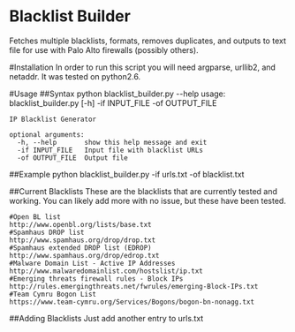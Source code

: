 # Blacklist Builder
Fetches multiple blacklists, formats, removes duplicates, and outputs to text file for use with Palo Alto firewalls (possibly others).

#Installation
In order to run this script you will need argparse, urllib2, and netaddr.  It was tested on python2.6.

#Usage
##Syntax
    python blacklist_builder.py --help
    usage: blacklist_builder.py [-h] -if INPUT_FILE -of OUTPUT_FILE    

    IP Blacklist Generator    

    optional arguments:
      -h, --help       show this help message and exit
      -if INPUT_FILE   Input file with blacklist URLs
      -of OUTPUT_FILE  Output file

##Example
    python blacklist_builder.py -if urls.txt -of blacklist.txt

##Current Blacklists
These are the blacklists that are currently tested and working.  You can likely add more with no issue, but these have been tested.

    #Open BL list
    http://www.openbl.org/lists/base.txt
    #Spamhaus DROP list
    http://www.spamhaus.org/drop/drop.txt
    #Spamhaus extended DROP list (EDROP)
    http://www.spamhaus.org/drop/edrop.txt
    #Malware Domain List - Active IP Addresses
    http://www.malwaredomainlist.com/hostslist/ip.txt
    #Emerging threats firewall rules - Block IPs
    http://rules.emergingthreats.net/fwrules/emerging-Block-IPs.txt
    #Team Cymru Bogon List
    https://www.team-cymru.org/Services/Bogons/bogon-bn-nonagg.txt

##Adding Blacklists
Just add another entry to urls.txt
